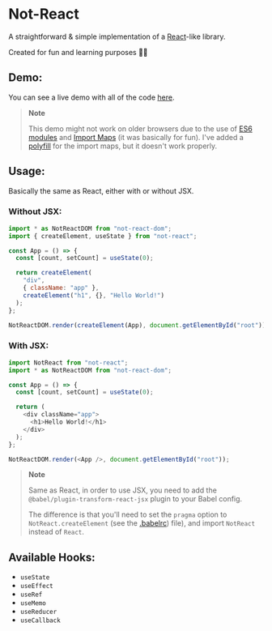 # Not-React

A straightforward & simple implementation of a [React](https://github.com/facebook/react/)-like library.

Created for fun and learning purposes 🤷‍♀️

## Demo:

You can see a live demo with all of the code [here](https://githubbox.com/StyleShit/not-react).

> **Note**
>
> This demo might not work on older browsers due to the use of [ES6 modules](https://caniuse.com/#feat=es6-module)
> and [Import Maps](https://caniuse.com/#feat=import-maps) (it was basically for fun).
> I've added a [polyfill](https://github.com/guybedford/es-module-shims) for the import maps,
> but it doesn't work properly.

## Usage:

Basically the same as React, either with or without JSX.

### Without JSX:

```js
import * as NotReactDOM from "not-react-dom";
import { createElement, useState } from "not-react";

const App = () => {
  const [count, setCount] = useState(0);

  return createElement(
    "div",
    { className: "app" },
    createElement("h1", {}, "Hello World!")
  );
};

NotReactDOM.render(createElement(App), document.getElementById("root"));
```

### With JSX:

```js
import NotReact from "not-react";
import * as NotReactDOM from "not-react-dom";

const App = () => {
  const [count, setCount] = useState(0);

  return (
    <div className="app">
      <h1>Hello World!</h1>
    </div>
  );
};

NotReactDOM.render(<App />, document.getElementById("root"));
```

> **Note**
>
> Same as React, in order to use JSX, you need to add the `@babel/plugin-transform-react-jsx`
> plugin to your Babel config.
>
> The difference is that you'll need to set the `pragma` option to `NotReact.createElement`
> (see the [.babelrc](./.babelrc)) file), and import `NotReact` instead of `React`.

## Available Hooks:

- `useState`
- `useEffect`
- `useRef`
- `useMemo`
- `useReducer`
- `useCallback`
